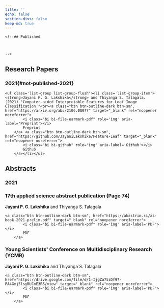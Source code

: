 ```yaml
---
title: ''
echo: false
section-divs: false
keep-md: true
---
```


````{=html}
<!--## Published



-->
````


## Research Papers

### 2021{#not-published-2021}

```{=html}
<ul class='list-group list-group-flush'><li class='list-group-item'><strong>Jayani P. G. Lakshika</strong> and Thiyanga S. Talagala. (2021) "Computer-aided Interpretable Features for Leaf Image Classification."<br><a class="btn btn-outline-dark btn-sm", href="https://arxiv.org/abs/2106.08077" target="_blank" rel="noopener noreferrer">
        <i class="bi bi-file-earmark-pdf" role='img' aria-label='Preprint'></i>
        Preprint
    </a> <a class="btn btn-outline-dark btn-sm", href="https://github.com/JayaniLakshika/Feature-Leaf" target="_blank" rel="noopener noreferrer">
        <i class="bi bi-github" role='img' aria-label='Github'></i>
        Github
    </a></li></ul>
```



## Abstracts

### 2021

### 17th applied science abstract publication (Page 74)
<strong>Jayani P. G. Lakshika</strong> and Thiyanga S. Talagala

```{=html}
<a class="btn btn-outline-dark btn-sm", href="https://akastrin.si/as-book-2021-prelim.pdf" target="_blank" rel="noopener noreferrer">
        <i class="bi bi-file-earmark-pdf" role='img' aria-label='PDF'></i>
        PDF
    </a>
```

### Young Scientists' Conference on Multidisciplinary Research (YCMR)
<strong>Jayani P. G. Lakshika</strong> and Thiyanga S. Talagala

```{=html}
<a class="btn btn-outline-dark btn-sm", href="https://drive.google.com/file/d/1-IjgZa75zDf97-PA4Gmj5lsyRUCmE3R5/view" target="_blank" rel="noopener noreferrer">
        <i class="bi bi-file-earmark-pdf" role='img' aria-label='PDF'></i>
        PDF
    </a>
```
